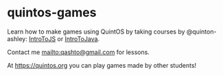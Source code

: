 # quintos-games

Learn how to make games using QuintOS by taking courses by @quinton-ashley: [IntroToJS](https://github.com/quinton-ashley/IntroToJS/blob/main/README.md) or [IntroToJava](https://github.com/quinton-ashley/IntroToJava/blob/main/README.md).

Contact me <mailto:qashto@gmail.com> for lessons.

At <https://quintos.org> you can play games made by other students!
